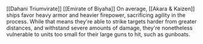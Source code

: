 [[Dahani Triumvirate]]
[[Emirate of Biyaha]]
 On average, [[Akara & Kaizen]] ships favor heavy armor and heavier firepower, sacrificing agility in the process. While that means they're able to strike targets harder from greater distances, and withstand severe amounts of damage, they're nonetheless vulnerable to units too small for their large guns to hit, such as gunboats.